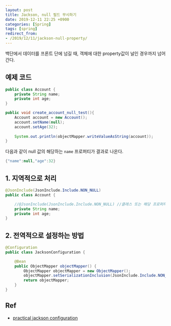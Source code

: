 ```yaml
---
layout: post
title: Jackson, null 필드 무시하기
date: 2019-12-11 22:25 +0900
categories: [Spring]
tags: [spring]
redirect_from:
- /2019/12/11/jackson-null-property/
---
```

백단에서 데이터를 프론트 단에 넘길 때, 객체에 대한 property값이 널인 경우까지 넘어 간다. 
## 예제 코드 
```java 
public class Account {
    private String name;
    private int age;
}
```

```java
public void create_account_null_test(){
    Account account = new Account();
    account.setName(null);
    account.setAge(32);
    
    System.out.println(objectMapper.writeValueAsString(account));
}
```
다음과 같이 null 값의 해당하는 `name` 프로퍼티가 결과로 나온다.  
```java
{"name":null,"age":32}
```


## 1. 지역적으로 처리 
```java 
@JsonInclude(JsonInclude.Include.NON_NULL)
public class Account {

    //@JsonInclude(JsonInclude.Include.NON_NULL) //클래스 또는 해당 프로퍼티에 붙여준다.
    private String name;
    private int age;
}
```

## 2. 전역적으로 설정하는 방법 
```java
@Configuration
public class JacksonConfiguration {

    @Bean
    public ObjectMapper objectMapper() {
        ObjectMapper objectMapper = new ObjectMapper();
        objectMapper.setSerializationInclusion(JsonInclude.Include.NON_NULL);
        return objectMapper;
    }
}
```


## Ref
- [practical jackson configuration](stubbornjava.com/posts/practical-jackson-objectmapper-configuration)